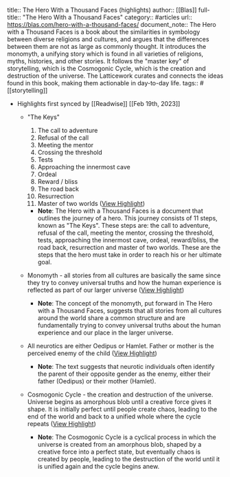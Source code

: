 title:: The Hero With a Thousand Faces (highlights)
author:: [[Blas]]
full-title:: "The Hero With a Thousand Faces"
category:: #articles
url:: https://blas.com/hero-with-a-thousand-faces/
document_note:: The Hero with a Thousand Faces is a book about the similarities in symbology between diverse religions and cultures, and argues that the differences between them are not as large as commonly thought. It introduces the monomyth, a unifying story which is found in all varieties of religions, myths, histories, and other stories. It follows the "master key" of storytelling, which is the Cosmogonic Cycle, which is the creation and destruction of the universe. The Latticework curates and connects the ideas found in this book, making them actionable in day-to-day life.
tags:: #[[storytelling]]

- Highlights first synced by [[Readwise]] [[Feb 19th, 2023]]
	- "The Keys"
	  
	  1.  The call to adventure
	  2.  Refusal of the call
	  3.  Meeting the mentor
	  4.  Crossing the threshold
	  5.  Tests
	  6.  Approaching the innermost cave
	  7.  Ordeal
	  8.  Reward / bliss
	  9.  The road back
	  10.  Resurrection
	  11.  Master of two worlds ([View Highlight](https://read.readwise.io/read/01gskey5dzmh836fy8mz88t941))
		- **Note**: The Hero with a Thousand Faces is a document that outlines the journey of a hero. This journey consists of 11 steps, known as "The Keys". These steps are: the call to adventure, refusal of the call, meeting the mentor, crossing the threshold, tests, approaching the innermost cave, ordeal, reward/bliss, the road back, resurrection and master of two worlds. These are the steps that the hero must take in order to reach his or her ultimate goal.
	- Monomyth - all stories from all cultures are basically the same since they try to convey universal truths and how the human experience is reflected as part of our larger universe ([View Highlight](https://read.readwise.io/read/01gskeya3650wsd06wvgvxbwg2))
		- **Note**: The concept of the monomyth, put forward in The Hero with a Thousand Faces, suggests that all stories from all cultures around the world share a common structure and are fundamentally trying to convey universal truths about the human experience and our place in the larger universe.
	- All neurotics are either Oedipus or Hamlet. Father or mother is the perceived enemy of the child ([View Highlight](https://read.readwise.io/read/01gskez115ystw8keb3zv2zqzt))
		- **Note**: The text suggests that neurotic individuals often identify the parent of their opposite gender as the enemy, either their father (Oedipus) or their mother (Hamlet).
	- Cosmogonic Cycle - the creation and destruction of the universe. Universe begins as amorphous blob until a creative force gives it shape. It is initially perfect until people create chaos, leading to the end of the world and back to a unified whole where the cycle repeats ([View Highlight](https://read.readwise.io/read/01gskezkeatn3rapn7xxafmk40))
		- **Note**: The Cosmogonic Cycle is a cyclical process in which the universe is created from an amorphous blob, shaped by a creative force into a perfect state, but eventually chaos is created by people, leading to the destruction of the world until it is unified again and the cycle begins anew.